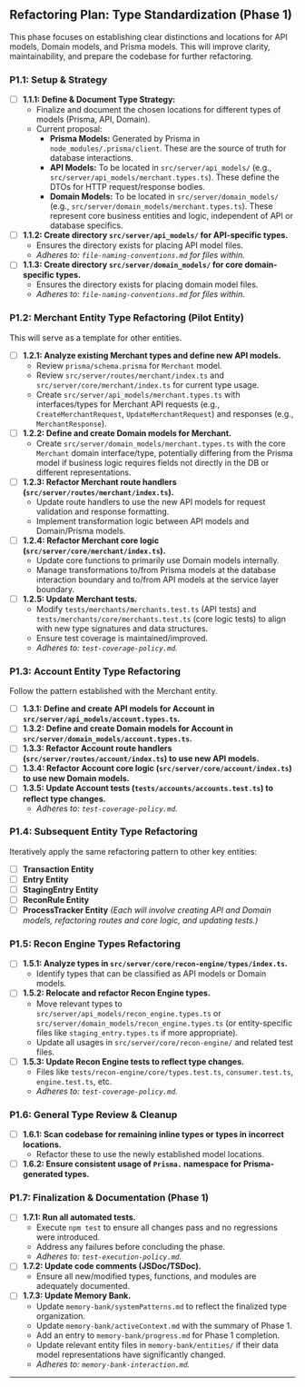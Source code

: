 ## Refactoring Plan: Type Standardization (Phase 1)

This phase focuses on establishing clear distinctions and locations for API models, Domain models, and Prisma models. This will improve clarity, maintainability, and prepare the codebase for further refactoring.

### P1.1: Setup & Strategy
*   [ ] **1.1.1: Define & Document Type Strategy:**
    *   Finalize and document the chosen locations for different types of models (Prisma, API, Domain).
    *   Current proposal:
        *   **Prisma Models:** Generated by Prisma in `node_modules/.prisma/client`. These are the source of truth for database interactions.
        *   **API Models:** To be located in `src/server/api_models/` (e.g., `src/server/api_models/merchant.types.ts`). These define the DTOs for HTTP request/response bodies.
        *   **Domain Models:** To be located in `src/server/domain_models/` (e.g., `src/server/domain_models/merchant.types.ts`). These represent core business entities and logic, independent of API or database specifics.
*   [ ] **1.1.2: Create directory `src/server/api_models/` for API-specific types.**
    *   Ensures the directory exists for placing API model files.
    *   *Adheres to: `file-naming-conventions.md` for files within.*
*   [ ] **1.1.3: Create directory `src/server/domain_models/` for core domain-specific types.**
    *   Ensures the directory exists for placing domain model files.
    *   *Adheres to: `file-naming-conventions.md` for files within.*

### P1.2: Merchant Entity Type Refactoring (Pilot Entity)
This will serve as a template for other entities.
*   [ ] **1.2.1: Analyze existing Merchant types and define new API models.**
    *   Review `prisma/schema.prisma` for `Merchant` model.
    *   Review `src/server/routes/merchant/index.ts` and `src/server/core/merchant/index.ts` for current type usage.
    *   Create `src/server/api_models/merchant.types.ts` with interfaces/types for Merchant API requests (e.g., `CreateMerchantRequest`, `UpdateMerchantRequest`) and responses (e.g., `MerchantResponse`).
*   [ ] **1.2.2: Define and create Domain models for Merchant.**
    *   Create `src/server/domain_models/merchant.types.ts` with the core `Merchant` domain interface/type, potentially differing from the Prisma model if business logic requires fields not directly in the DB or different representations.
*   [ ] **1.2.3: Refactor Merchant route handlers (`src/server/routes/merchant/index.ts`).**
    *   Update route handlers to use the new API models for request validation and response formatting.
    *   Implement transformation logic between API models and Domain/Prisma models.
*   [ ] **1.2.4: Refactor Merchant core logic (`src/server/core/merchant/index.ts`).**
    *   Update core functions to primarily use Domain models internally.
    *   Manage transformations to/from Prisma models at the database interaction boundary and to/from API models at the service layer boundary.
*   [ ] **1.2.5: Update Merchant tests.**
    *   Modify `tests/merchants/merchants.test.ts` (API tests) and `tests/merchants/core/merchants.test.ts` (core logic tests) to align with new type signatures and data structures.
    *   Ensure test coverage is maintained/improved.
    *   *Adheres to: `test-coverage-policy.md`.*

### P1.3: Account Entity Type Refactoring
Follow the pattern established with the Merchant entity.
*   [ ] **1.3.1: Define and create API models for Account in `src/server/api_models/account.types.ts`.**
*   [ ] **1.3.2: Define and create Domain models for Account in `src/server/domain_models/account.types.ts`.**
*   [ ] **1.3.3: Refactor Account route handlers (`src/server/routes/account/index.ts`) to use new API models.**
*   [ ] **1.3.4: Refactor Account core logic (`src/server/core/account/index.ts`) to use new Domain models.**
*   [ ] **1.3.5: Update Account tests (`tests/accounts/accounts.test.ts`) to reflect type changes.**
    *   *Adheres to: `test-coverage-policy.md`.*

### P1.4: Subsequent Entity Type Refactoring
Iteratively apply the same refactoring pattern to other key entities:
*   [ ] **Transaction Entity**
*   [ ] **Entry Entity**
*   [ ] **StagingEntry Entity**
*   [ ] **ReconRule Entity**
*   [ ] **ProcessTracker Entity**
    *(Each will involve creating API and Domain models, refactoring routes and core logic, and updating tests.)*

### P1.5: Recon Engine Types Refactoring
*   [ ] **1.5.1: Analyze types in `src/server/core/recon-engine/types/index.ts`.**
    *   Identify types that can be classified as API models or Domain models.
*   [ ] **1.5.2: Relocate and refactor Recon Engine types.**
    *   Move relevant types to `src/server/api_models/recon_engine.types.ts` or `src/server/domain_models/recon_engine.types.ts` (or entity-specific files like `staging_entry.types.ts` if more appropriate).
    *   Update all usages in `src/server/core/recon-engine/` and related test files.
*   [ ] **1.5.3: Update Recon Engine tests to reflect type changes.**
    *   Files like `tests/recon-engine/core/types.test.ts`, `consumer.test.ts`, `engine.test.ts`, etc.
    *   *Adheres to: `test-coverage-policy.md`.*

### P1.6: General Type Review & Cleanup
*   [ ] **1.6.1: Scan codebase for remaining inline types or types in incorrect locations.**
    *   Refactor these to use the newly established model locations.
*   [ ] **1.6.2: Ensure consistent usage of `Prisma.` namespace for Prisma-generated types.**

### P1.7: Finalization & Documentation (Phase 1)
*   [ ] **1.7.1: Run all automated tests.**
    *   Execute `npm test` to ensure all changes pass and no regressions were introduced.
    *   Address any failures before concluding the phase.
    *   *Adheres to: `test-execution-policy.md`.*
*   [ ] **1.7.2: Update code comments (JSDoc/TSDoc).**
    *   Ensure all new/modified types, functions, and modules are adequately documented.
*   [ ] **1.7.3: Update Memory Bank.**
    *   Update `memory-bank/systemPatterns.md` to reflect the finalized type organization.
    *   Update `memory-bank/activeContext.md` with the summary of Phase 1.
    *   Add an entry to `memory-bank/progress.md` for Phase 1 completion.
    *   Update relevant entity files in `memory-bank/entities/` if their data model representations have significantly changed.
    *   *Adheres to: `memory-bank-interaction.md`.*

---
<!--
{
  "planFile": "memory-bank/plans/2025-05-23-type-standardization-refactor-plan.md",
  "phases": [
    {
      "name": "Phase 1: Type Standardization",
      "steps": [
        {
          "id": "1.1.1",
          "description": "Define & Document Type Strategy (Conceptual, documentation update in Memory Bank)",
          "tool": "comment",
          "status": "pending"
        },
        {
          "id": "1.1.2",
          "description": "Create directory src/server/api_models/",
          "tool": "write_to_file",
          "args": {"path": "src/server/api_models/.gitkeep", "content": ""},
          "success_condition": "directory_exists",
          "status": "pending",
          "policies": ["file-naming-conventions.md"]
        },
        {
          "id": "1.1.3",
          "description": "Create directory src/server/domain_models/",
          "tool": "write_to_file",
          "args": {"path": "src/server/domain_models/.gitkeep", "content": ""},
          "success_condition": "directory_exists",
          "status": "pending",
          "policies": ["file-naming-conventions.md"]
        },
        {
          "id": "1.2.1",
          "description": "Define and create API models for Merchant in src/server/api_models/merchant.types.ts",
          "tool": "write_to_file",
          "args": {"path": "src/server/api_models/merchant.types.ts", "content": "// Placeholder for Merchant API Models (Request/Response DTOs)\nexport interface CreateMerchantRequest {\n  name: string;\n  // ... other properties\n}\n\nexport interface MerchantResponse {\n  id: string;\n  name: string;\n  // ... other properties\n  created_at: Date;\n  updated_at: Date;\n}\n"},
          "success_condition": "file_exists_with_content",
          "status": "pending"
        },
        {
          "id": "1.2.2",
          "description": "Define and create Domain models for Merchant in src/server/domain_models/merchant.types.ts",
          "tool": "write_to_file",
          "args": {"path": "src/server/domain_models/merchant.types.ts", "content": "// Placeholder for Merchant Domain Model\nexport interface Merchant {\n  id: string;\n  name: string;\n  isActive: boolean;\n  // ... other core domain properties\n}\n"},
          "success_condition": "file_exists_with_content",
          "status": "pending"
        },
        {
          "id": "1.2.3",
          "description": "Refactor Merchant route handlers (src/server/routes/merchant/index.ts) to use new API models.",
          "tool": "replace_in_file",
          "args_template": {"path": "src/server/routes/merchant/index.ts", "diff": "..." },
          "status": "pending"
        },
        {
          "id": "1.2.4",
          "description": "Refactor Merchant core logic (src/server/core/merchant/index.ts) to use new Domain models.",
          "tool": "replace_in_file",
          "args_template": {"path": "src/server/core/merchant/index.ts", "diff": "..." },
          "status": "pending"
        },
        {
          "id": "1.2.5",
          "description": "Update Merchant tests (tests/merchants/*)",
          "tool": "replace_in_file",
          "args_template": {"path": "tests/merchants/merchants.test.ts", "diff": "..." },
          "status": "pending",
          "policies": ["test-coverage-policy.md"]
        },
        {
          "id": "1.7.1",
          "description": "Run all automated tests.",
          "tool": "execute_command",
          "args": {"command": "npm test", "requires_approval": false},
          "status": "pending",
          "policies": ["test-execution-policy.md"]
        },
        {
          "id": "1.7.3",
          "description": "Update Memory Bank (systemPatterns.md, activeContext.md, progress.md, entity files).",
          "tool": "comment",
          "status": "pending",
          "policies": ["memory-bank-interaction.md"]
        }
      ]
    }
  ]
}
-->
